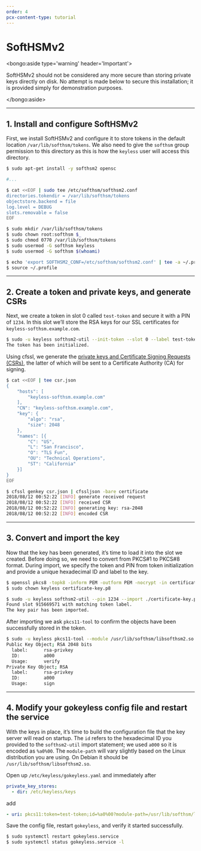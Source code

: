 ```yaml
---
order: 4
pcx-content-type: tutorial
---
```


# SoftHSMv2

<bongo:aside type='warning' header='Important'>

SoftHSMv2 should not be considered any more secure than storing private keys directly on disk. No attempt is made below to secure this installation; it is provided simply for demonstration purposes.

</bongo:aside>

---

## 1. Install and configure SoftHSMv2

First, we install SoftHSMv2 and configure it to store tokens in the default location `/var/lib/softhsm/tokens`. We also need to give the `softhsm` group permission to this directory as this is how the `keyless` user will access this directory.

```bash
$ sudo apt-get install -y softhsm2 opensc

#...

$ cat <<EOF | sudo tee /etc/softhsm/softhsm2.conf
directories.tokendir = /var/lib/softhsm/tokens
objectstore.backend = file
log.level = DEBUG
slots.removable = false
EOF

$ sudo mkdir /var/lib/softhsm/tokens
$ sudo chown root:softhsm $_
$ sudo chmod 0770 /var/lib/softhsm/tokens
$ sudo usermod -G softhsm keyless
$ sudo usermod -G softhsm $(whoami)

$ echo 'export SOFTHSM2_CONF=/etc/softhsm/softhsm2.conf' | tee -a ~/.profile
$ source ~/.profile
```

---

## 2. Create a token and private keys, and generate CSRs

Next, we create a token in slot 0 called `test-token` and secure it with a PIN of `1234`. In this slot we’ll store the RSA keys for our SSL certificates for `keyless-softhsm.example.com`.

```bash
$ sudo -u keyless softhsm2-util --init-token --slot 0 --label test-token --pin 1234 --so-pin 4321
The token has been initialized.
```

Using cfssl, we generate the [private keys and Certificate Signing Requests (CSRs)](https://github.com/cloudflare/cfssl), the latter of which will be sent to a Certificate Authority (CA) for signing.

```bash
$ cat <<EOF | tee csr.json
{
    "hosts": [
        "keyless-softhsm.example.com"
    ],
    "CN": "keyless-softhsm.example.com",
    "key": {
        "algo": "rsa",
        "size": 2048
    },
    "names": [{
        "C": "US",
        "L": "San Francisco",
        "O": "TLS Fun",
        "OU": "Technical Operations",
        "ST": "California"
    }]
}
EOF

$ cfssl genkey csr.json | cfssljson -bare certificate
2018/08/12 00:52:22 [INFO] generate received request
2018/08/12 00:52:22 [INFO] received CSR
2018/08/12 00:52:22 [INFO] generating key: rsa-2048
2018/08/12 00:52:22 [INFO] encoded CSR
```

---

## 3. Convert and import the key

Now that the key has been generated, it’s time to load it into the slot we created. Before doing so, we need to convert from PKCS#1 to PKCS#8 format. During import, we specify the token and PIN from token initialization and provide a unique hexadecimal ID and label to the key.

```bash
$ openssl pkcs8 -topk8 -inform PEM -outform PEM -nocrypt -in certificate-key.pem -out certificate-key.p8
$ sudo chown keyless certificate-key.p8

$ sudo -u keyless softhsm2-util --pin 1234 --import ./certificate-key.p8 --token test-token --id a000 --label rsa-privkey
Found slot 915669571 with matching token label.
The key pair has been imported.
```

After importing we ask `pkcs11-tool` to confirm the objects have been successfully stored in the token.

```bash
$ sudo -u keyless pkcs11-tool --module /usr/lib/softhsm/libsofthsm2.so -l -p 1234 --token test-token --list-objects
Public Key Object; RSA 2048 bits
  label:      rsa-privkey
  ID:         a000
  Usage:      verify
Private Key Object; RSA
  label:      rsa-privkey
  ID:         a000
  Usage:      sign
```

---

## 4. Modify your gokeyless config file and restart the service

With the keys in place, it’s time to build the configuration file that the key server will read on startup. The `id` refers to the hexadecimal ID you provided to the `softhsm2-util` import statement; we used `a000` so it is encoded as `%a0%00`. The `module-path` will vary slightly based on the Linux distribution you are using. On Debian it should be `/usr/lib/softhsm/libsofthsm2.so`.

Open up `/etc/keyless/gokeyless.yaml` and immediately after

```yaml
private_key_stores:
  - dir: /etc/keyless/keys
```

add

```yaml
- uri: pkcs11:token=test-token;id=%a0%00?module-path=/usr/lib/softhsm/libsofthsm2.so&pin-value=1234&max-sessions=1
```

Save the config file, restart `gokeyless`, and verify it started successfully.

```bash
$ sudo systemctl restart gokeyless.service
$ sudo systemctl status gokeyless.service -l
```
